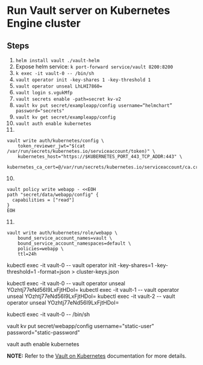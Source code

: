 # Run Vault server on Kubernetes Engine cluster

## Steps

1. ```helm install vault ./vault-helm```
2. Expose helm service:
```k port-forward service/vault 8200:8200```
3. ```k exec -it vault-0 -- /bin/sh```
4. ```vault operator init -key-shares 1 -key-threshold 1```
5. ```vault operator unseal LhLHI7860=```
6. ```vault login s.vgukMfp```
7. ```vault secrets enable -path=secret kv-v2```
8. ```vault kv put secret/exampleapp/config username=“helmchart” password="secrets"```
9. ```vault kv get secret/exampleapp/config```
10. ```vault auth enable kubernetes```
11. 
```
vault write auth/kubernetes/config \
    token_reviewer_jwt="$(cat /var/run/secrets/kubernetes.io/serviceaccount/token)" \
    kubernetes_host="https://$KUBERNETES_PORT_443_TCP_ADDR:443" \
    kubernetes_ca_cert=@/var/run/secrets/kubernetes.io/serviceaccount/ca.crt
```

10. 
```
vault policy write webapp - <<EOH
path "secret/data/webapp/config" {
  capabilities = ["read"]
}
EOH
```
11. 
```
vault write auth/kubernetes/role/webapp \
    bound_service_account_names=vault \
    bound_service_account_namespaces=default \
    policies=webapp \
    ttl=24h
```

kubectl exec -it vault-0 -- vault operator init -key-shares=1 -key-threshold=1 -format=json > cluster-keys.json

kubectl exec -it vault-0 -- vault operator unseal YOzhtj77eNd56I9LxFjtHDoI=
kubectl exec -it vault-1 -- vault operator unseal YOzhtj77eNd56I9LxFjtHDoI=
kubectl exec -it vault-2 -- vault operator unseal YOzhtj77eNd56I9LxFjtHDoI=

kubectl exec -it vault-0 -- /bin/sh



vault kv put secret/webapp/config username="static-user" password="static-password"

vault auth enable kubernetes

**NOTE:** Refer to the [Vault on Kubernetes](https://learn.hashicorp.com/vault/getting-started-k8s/k8s-intro) documentation for more details.
